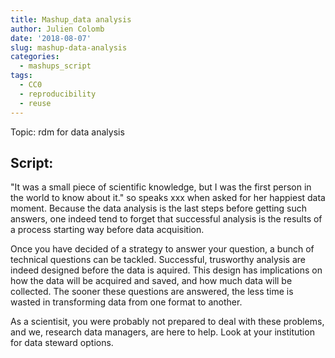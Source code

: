 ```yaml
---
title: Mashup_data analysis
author: Julien Colomb
date: '2018-08-07'
slug: mashup-data-analysis
categories:
  - mashups_script
tags:
  - CC0
  - reproducibility
  - reuse
---
```


Topic: rdm for data analysis

Script:
---

"It was a small piece of scientific knowledge, but I was the first person in the world to know about it." so speaks xxx when asked for her happiest data moment. Because the data analysis is the last steps before getting such answers, one indeed tend to forget that successful analysis is the results of a process starting way before data acquisition.

Once you have decided of a strategy to answer your question, a bunch of technical questions can be tackled. Successful, trusworthy analysis are indeed designed before the data is aquired. This design has implications on how the data will be acquired and saved, and how much data will be collected. The sooner these questions are answered, the less time is wasted in transforming data from one format to another.

As a scientisit, you were probably not prepared to deal with these problems, and we, research data managers, are here to help. Look at your institution for data steward options.   
